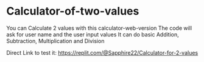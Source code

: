 # Calculator-of-two-values


You can Calculate 2 values with this calculator-web-version
The code will ask for user name and the user input values
It can do basic Addition, Subtraction, Multiplication and Division

Direct Link to test it: https://replit.com/@Sapphire22/Calculator-for-2-values
